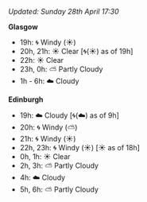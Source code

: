 *Updated: Sunday 28th April 17:30*

**Glasgow**

* 19h: :cyclone: Windy (:sunny:)
* 20h, 21h: :sunny: Clear [:cyclone:(:sunny:) as of 19h]
* 22h: :sunny: Clear
* 23h, 0h: :partly_sunny: Partly Cloudy
* 1h - 6h: :cloud: Cloudy

**Edinburgh**

* 19h: :cloud: Cloudy [:cyclone:(:cloud:) as of 9h]
* 20h: :cyclone: Windy (:partly_sunny:)
* 21h: :cyclone: Windy (:sunny:)
* 22h, 23h: :cyclone: Windy (:sunny:) [:sunny: as of 18h]
* 0h, 1h: :sunny: Clear
* 2h, 3h: :partly_sunny: Partly Cloudy
* 4h: :cloud: Cloudy
* 5h, 6h: :partly_sunny: Partly Cloudy
